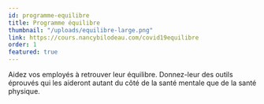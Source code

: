 ```yaml
---
id: programme-equilibre
title: Programme équilibre
thumbnail: "/uploads/equilibre-large.png"
link: https://cours.nancybilodeau.com/covid19equilibre
order: 1
featured: true
---
```

Aidez vos employés à retrouver leur équilibre. Donnez-leur des outils éprouvés qui les aideront autant du côté de la santé mentale que de la santé physique.